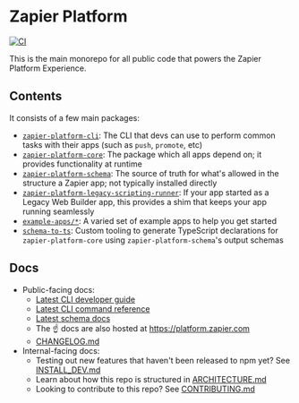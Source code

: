 # Zapier Platform

[![CI](https://github.com/zapier/zapier-platform/actions/workflows/ci.yaml/badge.svg)](https://github.com/zapier/zapier-platform/actions/workflows/ci.yaml)

This is the main monorepo for all public code that powers the Zapier Platform Experience.

## Contents

It consists of a few main packages:

- [`zapier-platform-cli`](packages/cli): The CLI that devs can use to perform common tasks with their apps (such as `push`, `promote`, etc)
- [`zapier-platform-core`](packages/core): The package which all apps depend on; it provides functionality at runtime
- [`zapier-platform-schema`](packages/schema): The source of truth for what's allowed in the structure a Zapier app; not typically installed directly
- [`zapier-platform-legacy-scripting-runner`](packages/legacy-scripting-runner): If your app started as a Legacy Web Builder app, this provides a shim that keeps your app running seamlessly
- [`example-apps/*`](example-apps): A varied set of example apps to help you get started
- [`schema-to-ts`](schema-to-ts): Custom tooling to generate TypeScript declarations for `zapier-platform-core` using `zapier-platform-schema`'s output schemas

## Docs

* Public-facing docs:
  - [Latest CLI developer guide](packages/cli/README.md)
  - [Latest CLI command reference](packages/cli/docs/cli.md)
  - [Latest schema docs](packages/schema/docs/build/schema.md)
  - The :point_up: docs are also hosted at https://platform.zapier.com
  - [CHANGELOG.md](CHANGELOG.md)
* Internal-facing docs:
  - Testing out new features that haven't been released to npm yet? See [INSTALL_DEV.md](INSTALL_DEV.md)
  - Learn about how this repo is structured in [ARCHITECTURE.md](ARCHITECTURE.md)
  - Looking to contribute to this repo? See [CONTRIBUTING.md](CONTRIBUTING.md)
